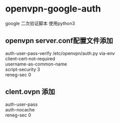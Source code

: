 # openvpn-google-auth
google 二次验证脚本
使用python3
## openvpn server.conf配置文件添加  
  auth-user-pass-verify /etc/openvpn/auth.py via-env  
  client-cert-not-required  
  username-as-common-name  
  script-security 3  
  reneg-sec 0  
## clent.ovpn 添加
  auth-user-pass  
  auth-nocache  
  reneg-sec 0  
